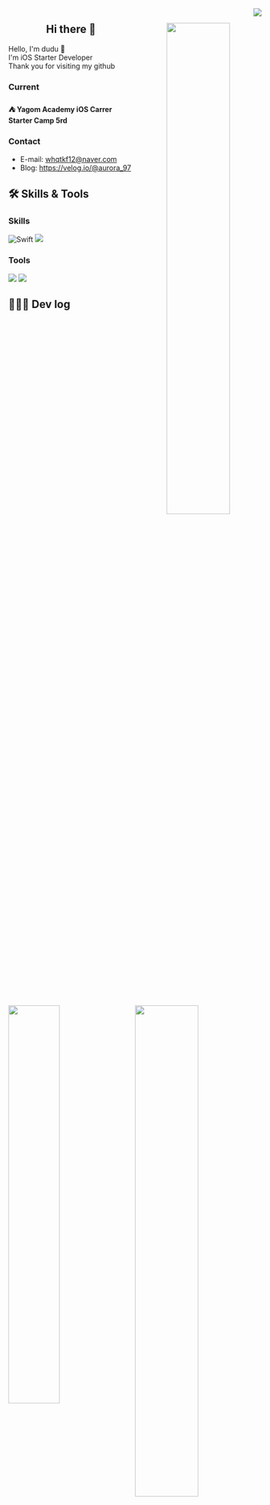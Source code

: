 <img src="https://komarev.com/ghpvc/?username=FirstDo&amp;&amp;style=flat-square" align="right">
<div align="center">

<img align="right" width="50%" src="https://github-readme-stats.vercel.app/api?username=FirstDo&show_icons=true&theme=dracula&hide="/>

## Hi there 👋
<div align="left">
Hello, I'm dudu 🧐<br>
I'm iOS Starter Developer<br>
Thank you for visiting my github<br>
  
### Current
#### ⛺️ Yagom Academy iOS Carrer Starter Camp 5rd

### Contact
- E-mail: whqtkf12@naver.com
- Blog: https://velog.io/@aurora_97

## 🛠 Skills & Tools

### Skills
![Swift](https://img.shields.io/badge/Swift-FA7343?style=flat-square&logo=Swift&logoColor=white) 
<img src="https://img.shields.io/badge/-iOS-%23000000?logo=Apple&logoColor=white"/>


### Tools
<img src="https://img.shields.io/badge/GitHub-181717?style=flat-square&logo=github&logoColor=white"/>
<img src="https://img.shields.io/badge/Git-F05032?style=flat-square&logo=Git&logoColor=white"/>

## 🧑🏻‍💻 Dev log
<img align="right" width="50%" src="http://mazassumnida.wtf/api/v2/generate_badge?boj=whqtkf12">
<img align="left" width="45%" src="https://github-readme-stats.vercel.app/api/top-langs/?username=FirstDo&theme=dracula&exclude_repo=Computer-Science-Engineering&layout=compact&langs_count=10"/></a>



